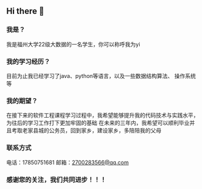 ## Hi there 👋

### 我是？
我是福州大学22级大数据的一名学生，你可以称呼我为yi
### 我的学习经历？
目前为止我已经学习了java、python等语言，以及一些数据结构算法、 操作系统等
### 我的期望？
在接下来的软件工程课程学习过程中，我希望能够提升我的代码技术与实践水平，为往后的学习工作打下更加牢固的基础
在未来的三年内，我希望可以顺利毕业并且考取老家县城的公务员，回到家乡，建设家乡，多陪陪我的父母
### 联系方式
电话：17850751681
邮箱：2700283566@qq.com
### 感谢您的关注，我们共同进步！！！
